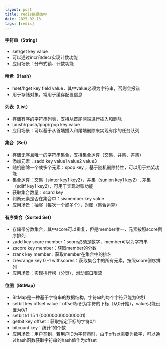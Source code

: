 ```yaml
---
layout: post
title: redis数据结构
date: 2025-02-13
tags: [redis]
---
```


#### 字符串（String）
- set/get key value
- 可以通过incr和decr实现计数功能
- 应用场景：分布式锁、计数功能

#### 哈希（Hash）
- hset/hget key field value，其中value必须为字符串，否则会报错
- 用于存储对象，常用于缓存配置信息

#### 列表（List）
- 存储有序的字符串列表，支持从首尾两端进行插入和删除
- lpush/rpush/lpop/rpop key value
- 应用场景：可以基于从首端插入和尾端删除来实现有序的任务队列

#### 集合（Set）
- 存储无序且唯一的字符串集合，支持集合运算（交集、并集、差集）
- 添加元素：sadd key value1 value2 value3
- 随机删除一个或多个元素：spop key <count>，基于随机删除特性，可以用于抽奖功能
- 集合运算：交集（sinter key1 key2），并集（sunion key1 key2）, 差集（sdiff key1 key2），可用于实现对账功能
- 获取集合数量：scard key
- 判断元素是否在集合中：sismember key value
- 应用场景：抽奖（每次一个或多个），对账（集合运算）

#### 有序集合（Sorted Set）
- 存储带分数集合，其中score可以重复，但是member唯一，元素按照score倒序排列
- zadd key score member：score必须是数字，member可以为字符串
- zscore key member：获取member的分数
- zrank key member：获取member在集合中的排名
- zrevrange key 0 -1 withscores：获取集合中的所有元素，按照score倒序排列
- 应用场景：实现排行榜（分页），滑动窗口限流

#### 位图（BitMap）
- BitMap是一种基于字符串的数据结构，字符串的每个字符只能为0或1
- setbit key offset value：offset标识为字符的下标（从0开始），value只能设置为0/1
- setbit k1 15 1 (0000000000000001)
- getbit key offset：获取指定下标的字符0/1
- bitcount key：统计1的个数
- 应用场景：用户签到，若用户ID为字符串时，由于offset需要为数字，可以通过hash函数获取字符串的hash值作为offset